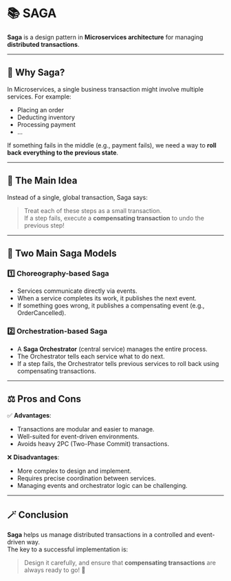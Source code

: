 # 📚 SAGA

**Saga** is a design pattern in **Microservices architecture** for managing **distributed transactions**.

---

## 🔧 Why Saga?

In Microservices, a single business transaction might involve multiple services. For example:

- Placing an order
- Deducting inventory
- Processing payment
- ...

If something fails in the middle (e.g., payment fails), we need a way to **roll back everything to the previous state**.

---

## 🌟 The Main Idea

Instead of a single, global transaction, Saga says:

> Treat each of these steps as a small transaction.  
> If a step fails, execute a **compensating transaction** to undo the previous step!

---

## 🎯 Two Main Saga Models

### 1️⃣ Choreography-based Saga

- Services communicate directly via events.
- When a service completes its work, it publishes the next event.
- If something goes wrong, it publishes a compensating event (e.g., OrderCancelled).

### 2️⃣ Orchestration-based Saga

- A **Saga Orchestrator** (central service) manages the entire process.
- The Orchestrator tells each service what to do next.
- If a step fails, the Orchestrator tells previous services to roll back using compensating transactions.

---

## ⚖️ Pros and Cons

✅ **Advantages**:

- Transactions are modular and easier to manage.
- Well-suited for event-driven environments.
- Avoids heavy 2PC (Two-Phase Commit) transactions.

❌ **Disadvantages**:

- More complex to design and implement.
- Requires precise coordination between services.
- Managing events and orchestrator logic can be challenging.

---

## 🪄 Conclusion

**Saga** helps us manage distributed transactions in a controlled and event-driven way.  
The key to a successful implementation is:

> Design it carefully, and ensure that **compensating transactions** are always ready to go! 🚀
